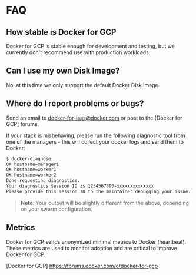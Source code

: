 <!--[metadata]>
+++
title = "Docker for GCP FAQ"
description = "Docker for GCP FAQ"
keywords = ["iaas, gcp, faq"]
[menu.main]
identifier="faq-index"
parent = "docs-gcp-faq"
name = "Overview"
weight="110"
+++
<![end-metadata]-->

# FAQ

## How stable is Docker for GCP

Docker for GCP is stable enough for development and testing, but we currently
don't recommend use with production workloads.

## Can I use my own Disk Image?

No, at this time we only support the default Docker Disk Image.

## Where do I report problems or bugs?

Send an email to <docker-for-iaas@docker.com> or post to the [Docker for GCP]
forums.

If your stack is misbehaving, please run the following diagnostic tool from one
of the managers - this will collect your docker logs and send them to Docker:

```bash
$ docker-diagnose
OK hostname=manager1
OK hostname=worker1
OK hostname=worker2
Done requesting diagnostics.
Your diagnostics session ID is 1234567890-xxxxxxxxxxxxxx
Please provide this session ID to the maintainer debugging your issue.
```

> **Note**: Your output will be slightly different from the above, depending on your swarm configuration.

## Metrics

Docker for GCP sends anonymized minimal metrics to Docker (heartbeat). These
metrics are used to monitor adoption and are critical to improve Docker for GCP.


 [Docker for GCP] https://forums.docker.com/c/docker-for-gcp
